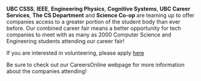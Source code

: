 ---
---

**UBC CSSS**, **IEEE**, **Engineering Physics**, **Cognitive Systems**, **UBC
Career Services**, **The CS Department** and **Science Co-op** are teaming up to offer companies
access to a greater portion of the student body than ever before. Our combined
career fair means a better opportunity for tech companies to meet with as many
as 2000 Computer Science and Engineering students attending our career fair!

If you are interested in volunteering, please apply [here](https://forms.gle/QGzxriBihF9TVhPC6)

Be sure to check out our CareersOnline webpage for more information about the companies attending!
